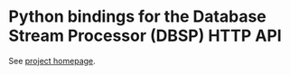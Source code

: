 # Python bindings for the Database Stream Processor (DBSP) HTTP API 

See [project homepage](https://github.com/vmware/database-stream-processor).
